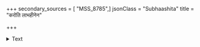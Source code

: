 +++
secondary_sources = [ "MSS_8785",]
jsonClass = "Subhaashita"
title = "करोति लाभहीनेन"

+++

<details><summary>Text</summary>

करोति लाभहीनेन गौरवेण किमाश्रितः।  
क्षामस्येन्दोर्गुणं धत्ते कमीश्वरशिरोधृतिः॥
</details>
